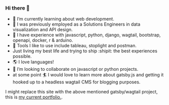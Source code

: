 ### Hi there 👋

- 🌱 I’m currently learning about web development.
- 🔭 I was previously employed as a Solutions Engineers in data visualization and API design.
- :floppy_disk: I have experience with javascript, python, django, wagtail, bootstrap, openapi, docker, r & arduino.
- :wrench: Tools I like to use include tableau, stoplight and postman.
- Just living my best life and trying to ship :shipit: the best experiences possible.
- :earth_americas: I love languages!
- 👯 I’m looking to collaborate on javascript or python projects.
- at some point :surfer: I would love to learn more about gatsby.js and getting it hooked up to a headless wagtail CMS for blogging purposes.

I might replace this site with the above mentioned gatsby/wagtail project, this is [my current portfolio.](https://github.com/stephenlprice/portfolio).

<!--
**stephenlprice/stephenlprice** is a ✨ _special_ ✨ repository because its `README.md` (this file) appears on your GitHub profile.

Here are some ideas to get you started:

- 🔭 I’m currently working on ...
- 🌱 I’m currently learning ...
- 👯 I’m looking to collaborate on ...
- 🤔 I’m looking for help with ...
- 💬 Ask me about ...
- 📫 How to reach me: ...
- 😄 Pronouns: ...
- ⚡ Fun fact: ...
-->
